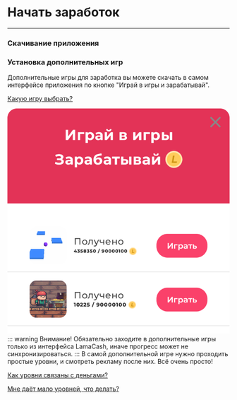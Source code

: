 # Начать заработок
---
### Скачивание приложения

<CustomLinkComponent href="https://play.google.com/store/apps/details?id=com.joyreward.lamacash" title="Ссылка на скачивание (клик)" />

### Установка дополнительных игр

Дополнительные игры для заработка вы можете скачать в самом интерфейсе приложения по кнопке "Играй в игры и зарабатывай".

[Какую игру выбрать?](/advice#игра-недели)
 
![](start/down1.png)
::: warning Внимание!
Обязательно заходите в дополнительные игры только из интерфейса LamaCash, иначе прогресс может не синхронизироваться.
:::
В самой дополнительной игре нужно проходить простые уровни, и смотреть рекламу после них. Всё очень просто!

[Как уровни связаны с деньгами?](/info#уровни)

[Мне даёт мало уровней, что делать?](/advice#увеличение-заработка)
